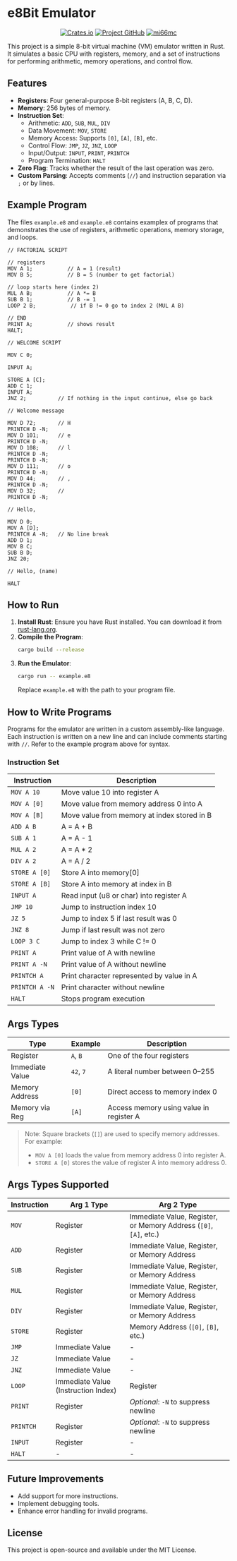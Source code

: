 # e8Bit Emulator

<div align="center">

[![Crates.io](https://img.shields.io/crates/v/e8bit_emulator)](https://crates.io/crates/e8bit_emulator)
[![Project GitHub](https://img.shields.io/badge/e8bit_emulator-github-green)](https://github.com/mi66mc/e8bit_emulator)
[![mi66mc](https://img.shields.io/badge/mi66mc-github-blue)]([https://](https://github.com/mi66mc))
</div>

This project is a simple 8-bit virtual machine (VM) emulator written in Rust. It simulates a basic CPU with registers, memory, and a set of instructions for performing arithmetic, memory operations, and control flow.

## Features

- **Registers**: Four general-purpose 8-bit registers (A, B, C, D).
- **Memory**: 256 bytes of memory.
- **Instruction Set**:
  - Arithmetic: `ADD`, `SUB`, `MUL`, `DIV`
  - Data Movement: `MOV`, `STORE`
  - Memory Access: Supports `[0]`, `[A]`, `[B]`, etc.
  - Control Flow: `JMP`, `JZ`, `JNZ`, `LOOP`
  - Input/Output: `INPUT`, `PRINT`, `PRINTCH`
  - Program Termination: `HALT`
- **Zero Flag**: Tracks whether the result of the last operation was zero.
- **Custom Parsing**: Accepts comments (`//`) and instruction separation via `;` or by lines.

## Example Program

The files `example.e8` and `example.e8` contains examplex of programs that demonstrates the use of registers, arithmetic operations, memory storage, and loops.

```plaintext
// FACTORIAL SCRIPT

// registers
MOV A 1;           // A = 1 (result)
MOV B 5;           // B = 5 (number to get factorial)

// loop starts here (index 2)
MUL A B;           // A *= B
SUB B 1;           // B -= 1
LOOP 2 B;           // if B != 0 go to index 2 (MUL A B)

// END
PRINT A;           // shows result
HALT;
```

```plaintext
// WELCOME SCRIPT

MOV C 0;

INPUT A;

STORE A [C];
ADD C 1;
INPUT A;
JNZ 2;          // If nothing in the input continue, else go back

// Welcome message

MOV D 72;       // H
PRINTCH D -N;
MOV D 101;      // e
PRINTCH D -N;
MOV D 108;      // l
PRINTCH D -N;
PRINTCH D -N;
MOV D 111;      // o
PRINTCH D -N;
MOV D 44;       // ,
PRINTCH D -N;
MOV D 32;       //  
PRINTCH D -N;

// Hello, 

MOV D 0;
MOV A [D];
PRINTCH A -N;   // No line break
ADD D 1;
MOV B C;
SUB B D;
JNZ 20;

// Hello, (name)

HALT
```

## How to Run

1. **Install Rust**: Ensure you have Rust installed. You can download it from [rust-lang.org](https://www.rust-lang.org/).
2. **Compile the Program**:
   ```bash
   cargo build --release
   ```
3. **Run the Emulator**:
   ```bash
   cargo run -- example.e8
   ```
   Replace `example.e8` with the path to your program file.

## How to Write Programs

Programs for the emulator are written in a custom assembly-like language. Each instruction is written on a new line and can include comments starting with `//`. Refer to the example program above for syntax.

### Instruction Set

| Instruction    | Description                                 |
| -------------- | ------------------------------------------- |
| `MOV A 10`     | Move value 10 into register A               |
| `MOV A [0]`    | Move value from memory address 0 into A     |
| `MOV A [B]`    | Move value from memory at index stored in B |
| `ADD A B`      | A = A + B                                   |
| `SUB A 1`      | A = A - 1                                   |
| `MUL A 2`      | A = A \* 2                                  |
| `DIV A 2`      | A = A / 2                                   |
| `STORE A [0]`  | Store A into memory\[0]                     |
| `STORE A [B]`  | Store A into memory at index in B           |
| `INPUT A`      | Read input (u8 or char) into register A     |
| `JMP 10`       | Jump to instruction index 10                |
| `JZ 5`         | Jump to index 5 if last result was 0        |
| `JNZ 8`        | Jump if last result was not zero            |
| `LOOP 3 C`     | Jump to index 3 while C != 0                |
| `PRINT A`      | Print value of A with newline               |
| `PRINT A -N`   | Print value of A without newline            |
| `PRINTCH A`    | Print character represented by value in A   |
| `PRINTCH A -N` | Print character without newline             |
| `HALT`         | Stops program execution                     |

## Args Types

| Type            | Example   | Description                             |
| --------------- | --------- | --------------------------------------- |
| Register        | `A`, `B`  | One of the four registers               |
| Immediate Value | `42`, `7` | A literal number between 0–255          |
| Memory Address  | `[0]`     | Direct access to memory index 0         |
| Memory via Reg  | `[A]`     | Access memory using value in register A |
> Note: Square brackets (`[]`) are used to specify memory addresses. For example:
> - `MOV A [0]` loads the value from memory address 0 into register A.
> - `STORE A [0]` stores the value of register A into memory address 0.

## Args Types Supported

| Instruction | Arg 1 Type                          | Arg 2 Type                                                        |
| ----------- | ----------------------------------- | ----------------------------------------------------------------- |
| `MOV`       | Register                            | Immediate Value, Register, or Memory Address (`[0]`, `[A]`, etc.) |
| `ADD`       | Register                            | Immediate Value, Register, or Memory Address                      |
| `SUB`       | Register                            | Immediate Value, Register, or Memory Address                      |
| `MUL`       | Register                            | Immediate Value, Register, or Memory Address                      |
| `DIV`       | Register                            | Immediate Value, Register, or Memory Address                      |
| `STORE`     | Register                            | Memory Address (`[0]`, `[B]`, etc.)                               |
| `JMP`       | Immediate Value                     | -                                                                 |
| `JZ`        | Immediate Value                     | -                                                                 |
| `JNZ`       | Immediate Value                     | -                                                                 |
| `LOOP`      | Immediate Value (Instruction Index) | Register                                                          |
| `PRINT`     | Register                            | *Optional*: `-N` to suppress newline                              |
| `PRINTCH`   | Register                            | *Optional*: `-N` to suppress newline                              |
| `INPUT`     | Register                            | -                                                                 |
| `HALT`      | -                                   | -                                                                 |

## Future Improvements

- Add support for more instructions.
- Implement debugging tools.
- Enhance error handling for invalid programs.

## License

This project is open-source and available under the MIT License.
